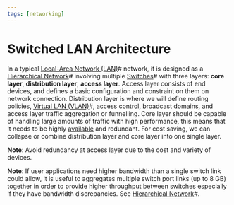 ```yaml
---
tags: [networking]
---
```


# Switched LAN Architecture

In a typical [Local-Area Network (LAN)](202207051554.md)# network, it is
designed as a [Hierarchical Network](202207071052.md)# involving multiple
[Switches](202207051907.md)# with three layers: **core layer**, **distribution
layer**, **access layer**. Access layer consists of end devices, and defines a
basic configuration and constraint on them on network connection. Distribution
layer is where we will define routing policies, [Virtual LAN (VLAN)](202207061741.md)#,
access control, broadcast domains, and access layer traffic aggregation or
funnelling. Core layer should be capable of handling large amounts of traffic
with high performance, this means that it needs to be highly
[available](202210022157.md) and redundant. For cost saving, we can collapse or
combine distribution layer and core layer into one single layer.

**Note**: Avoid redundancy at access layer due to the cost and variety of
devices.

**Note**: If user applications need higher bandwidth than a single switch link
could allow, it is useful to aggregates multiple switch port links (up to 8 GB)
together in order to provide higher throughput between switches especially if
they have bandwidth discrepancies. See [Hierarchical Network](202207071052.md)#.
